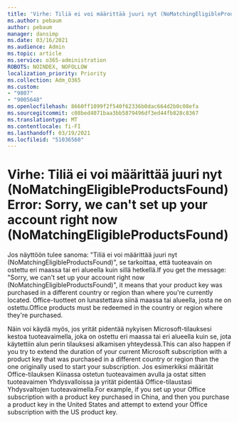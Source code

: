 ```yaml
---
title: 'Virhe: Tiliä ei voi määrittää juuri nyt (NoMatchingEligibleProductsFound)'
ms.author: pebaum
author: pebaum
manager: dansimp
ms.date: 03/16/2021
ms.audience: Admin
ms.topic: article
ms.service: o365-administration
ROBOTS: NOINDEX, NOFOLLOW
localization_priority: Priority
ms.collection: Adm_O365
ms.custom:
- "9807"
- "9005648"
ms.openlocfilehash: 8660ff1099f2f540f62336b0dac664d2b0c08efa
ms.sourcegitcommit: c08bed4071baa3bb5879496df3ed44fb828c8367
ms.translationtype: MT
ms.contentlocale: fi-FI
ms.lasthandoff: 03/19/2021
ms.locfileid: "51036560"
---
```

# <a name="error-sorry-we-cant-set-up-your-account-right-now-nomatchingeligibleproductsfound"></a><span data-ttu-id="4ef94-102">Virhe: Tiliä ei voi määrittää juuri nyt (NoMatchingEligibleProductsFound)</span><span class="sxs-lookup"><span data-stu-id="4ef94-102">Error: Sorry, we can't set up your account right now (NoMatchingEligibleProductsFound)</span></span>

<span data-ttu-id="4ef94-103">Jos näyttöön tulee sanoma: "Tiliä ei voi määrittää juuri nyt (NoMatchingEligibleProductsFound)", se tarkoittaa, että tuoteavain on ostettu eri maassa tai eri alueella kuin sillä hetkellä.</span><span class="sxs-lookup"><span data-stu-id="4ef94-103">If you get the message: "Sorry, we can't set up your account right now (NoMatchingEligibleProductsFound)", it means that your product key was purchased in a different country or region than where you're currently located.</span></span> <span data-ttu-id="4ef94-104">Office-tuotteet on lunastettava siinä maassa tai alueella, josta ne on ostettu.</span><span class="sxs-lookup"><span data-stu-id="4ef94-104">Office products must be redeemed in the country or region where they're purchased.</span></span>

<span data-ttu-id="4ef94-105">Näin voi käydä myös, jos yrität pidentää nykyisen Microsoft-tilauksesi kestoa tuoteavaimella, joka on ostettu eri maassa tai eri alueella kuin se, jota käytettiin alun perin tilauksesi alkamisen yhteydessä.</span><span class="sxs-lookup"><span data-stu-id="4ef94-105">This can also happen if you try to extend the duration of your current Microsoft subscription with a product key that was purchased in a different country or region than the one originally used to start your subscription.</span></span> <span data-ttu-id="4ef94-106">Jos esimerkiksi määrität Office-tilauksen Kiinassa ostetun tuoteavaimen avulla ja ostat sitten tuoteavaimen Yhdysvalloissa ja yrität pidentää Office-tilaustasi Yhdysvaltojen tuoteavaimella.</span><span class="sxs-lookup"><span data-stu-id="4ef94-106">For example, if you set up your Office subscription with a product key purchased in China, and then you purchase a product key in the United States and attempt to extend your Office subscription with the US product key.</span></span>